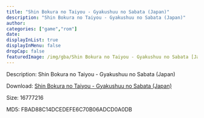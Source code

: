 ```yaml
---
title: "Shin Bokura no Taiyou - Gyakushuu no Sabata (Japan)"
description: "Shin Bokura no Taiyou - Gyakushuu no Sabata (Japan)"
author: 
categories: ["game","rom"]
date: 
displayInList: true
displayInMenu: false
dropCap: false
featuredImage: /img/gba/Shin Bokura no Taiyou - Gyakushuu no Sabata [Japan].jpg
---
```


Description: Shin Bokura no Taiyou - Gyakushuu no Sabata (Japan)

Download: <a style="text-decoration:underline;" href="https://mega.nz/#!mGRiVQiT!4huLhuhpXzLvlW9wPXTADHAu739SOhGn9w_C3suizG0" target = "_blank" rel = "nofollow" > Shin Bokura no Taiyou - Gyakushuu no Sabata (Japan)</a>

Size: 16777216

MD5: FBAD88C14DCEDEFE6C70B06ADCD0A0DB

